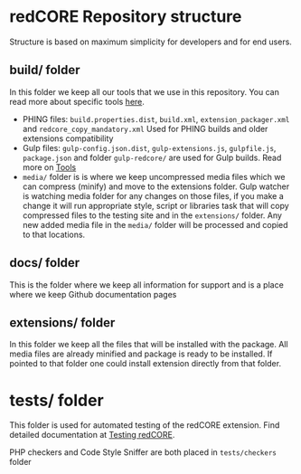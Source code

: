 # redCORE Repository structure

Structure is based on maximum simplicity for developers and for end users.

## build/ folder

In this folder we keep all our tools that we use in this repository. You can read more about specific tools [here](chapters/Tools.md).

- PHING files: `build.properties.dist`, `build.xml`, `extension_packager.xml` and `redcore_copy_mandatory.xml` Used for PHING builds and older extensions compatibility
- Gulp files: `gulp-config.json.dist`, `gulp-extensions.js`, `gulpfile.js`, `package.json` and folder `gulp-redcore/` are used for Gulp builds. Read more on [Tools](chapters/Tools.md)
- `media/` folder is is where we keep uncompressed media files which we can compress (minify) and move to the extensions folder. Gulp watcher is watching media folder for any changes on those files, if you make a change it will run appropriate style, script or libraries task that will copy compressed files to the testing site and in the `extensions/` folder. Any new added media file in the `media/` folder will be processed and copied to that locations.

## docs/ folder

This is the folder where we keep all information for support and is a place where we keep Github documentation pages

## extensions/ folder

In this folder we keep all the files that will be installed with the package. All media files are already minified and package is ready to be installed. If pointed to that folder one could install extension directly from that folder.

# tests/ folder

This folder is used for automated testing of the redCORE extension. Find detailed documentation at [Testing redCORE](https://github.com/redCOMPONENT-COM/redCORE/blob/develop/tests/README.md#testing-redcore).

PHP checkers and Code Style Sniffer are both placed in `tests/checkers` folder
